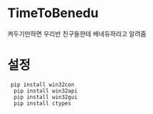 # TimeToBenedu
켜두기만하면 우리반 친구들한테 베네듀하라고 알려줌

# 설정
<pre><code> pip install win32con
  pip install win32api
  pip install win32gui
  pip install ctypes
</code></pre>
